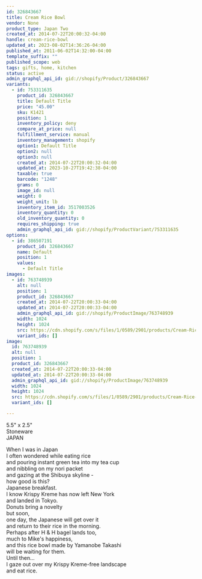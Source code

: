 ```yaml
---
id: 326843667
title: Cream Rice Bowl
vendor: None
product_type: Japan Two
created_at: 2014-07-22T20:00:32-04:00
handle: cream-rice-bowl
updated_at: 2023-08-02T14:36:26-04:00
published_at: 2011-06-02T14:32:00-04:00
template_suffix: ""
published_scope: web
tags: gifts, home, kitchen
status: active
admin_graphql_api_id: gid://shopify/Product/326843667
variants:
  - id: 753311635
    product_id: 326843667
    title: Default Title
    price: "45.00"
    sku: K1421
    position: 1
    inventory_policy: deny
    compare_at_price: null
    fulfillment_service: manual
    inventory_management: shopify
    option1: Default Title
    option2: null
    option3: null
    created_at: 2014-07-22T20:00:32-04:00
    updated_at: 2023-10-27T19:42:38-04:00
    taxable: true
    barcode: "1248"
    grams: 0
    image_id: null
    weight: 0
    weight_unit: lb
    inventory_item_id: 3517003526
    inventory_quantity: 0
    old_inventory_quantity: 0
    requires_shipping: true
    admin_graphql_api_id: gid://shopify/ProductVariant/753311635
options:
  - id: 386507191
    product_id: 326843667
    name: Default
    position: 1
    values:
      - Default Title
images:
  - id: 763748939
    alt: null
    position: 1
    product_id: 326843667
    created_at: 2014-07-22T20:00:33-04:00
    updated_at: 2014-07-22T20:00:33-04:00
    admin_graphql_api_id: gid://shopify/ProductImage/763748939
    width: 1024
    height: 1024
    src: https://cdn.shopify.com/s/files/1/0589/2901/products/Cream-Rice-Bowl.jpeg?v=1406073633
    variant_ids: []
image:
  id: 763748939
  alt: null
  position: 1
  product_id: 326843667
  created_at: 2014-07-22T20:00:33-04:00
  updated_at: 2014-07-22T20:00:33-04:00
  admin_graphql_api_id: gid://shopify/ProductImage/763748939
  width: 1024
  height: 1024
  src: https://cdn.shopify.com/s/files/1/0589/2901/products/Cream-Rice-Bowl.jpeg?v=1406073633
  variant_ids: []

---
```


5.5" x 2.5"  
Stoneware  
JAPAN

<!-- td {border: 1px solid #ccc;}br {mso-data-placement:same-cell;} -->

When I was in Japan  
I often wondered while eating rice  
and pouring instant green tea into my tea cup  
and nibbling on my nori packet  
and gazing at the Shibuya skyline -  
how good is this?  
Japanese breakfast.  
I know Krispy Kreme has now left New York  
and landed in Tokyo.  
Donuts bring a novelty  
but soon,  
one day, the Japanese will get over it  
and return to their rice in the morning.  
Perhaps after H & H bagel lands too,  
much to Mike's happiness,  
and this rice bowl made by Yamanobe Takashi  
will be waiting for them.  
Until then...  
I gaze out over my Krispy Kreme-free landscape  
and eat rice.